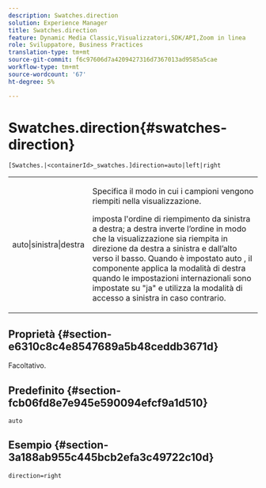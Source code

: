 ```yaml
---
description: Swatches.direction
solution: Experience Manager
title: Swatches.direction
feature: Dynamic Media Classic,Visualizzatori,SDK/API,Zoom in linea
role: Sviluppatore, Business Practices
translation-type: tm+mt
source-git-commit: f6c97606d7a4209427316d7367013ad9585a5cae
workflow-type: tm+mt
source-wordcount: '67'
ht-degree: 5%

---
```



# Swatches.direction{#swatches-direction}

`[Swatches.|<containerId>_swatches.]direction=auto|left|right`

<table id="table_8DA8AC17A6FB4EC09DC9384B812D841C"> 
 <tbody> 
  <tr> 
   <td colname="col1"> <p> <span class="codeph"> auto|sinistra|destra  </span> </p> </td> 
   <td colname="col2"> <p> Specifica il modo in cui i campioni vengono riempiti nella visualizzazione. </p> <p> <span class="codeph">  </span> imposta l'ordine di riempimento da sinistra a destra;  <span class="codeph"> a destra  </span> inverte l’ordine in modo che la visualizzazione sia riempita in direzione da destra a sinistra e dall’alto verso il basso. Quando è impostato <span class="codeph"> auto </span>, il componente applica la modalità di destra quando le impostazioni internazionali sono impostate su <span class="codeph"> "ja" </span> e utilizza la modalità di accesso a sinistra in caso contrario. </p> </td> 
  </tr> 
 </tbody> 
</table>

## Proprietà {#section-e6310c8c4e8547689a5b48ceddb3671d}

Facoltativo.

## Predefinito {#section-fcb06fd8e7e945e590094efcf9a1d510}

`auto`

## Esempio {#section-3a188ab955c445bcb2efa3c49722c10d}

`direction=right`
